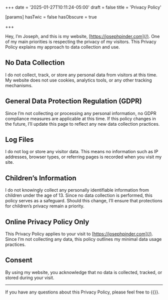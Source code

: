 +++
date = '2025-01-27T10:11:24-05:00'
draft = false
title = 'Privacy Policy'

[params]
  hasTwic = false
  hasObscure = true
  
+++


Hey, I’m Joseph, and this is my website, [https://josephpinder.com](/). One of my main priorities is respecting the privacy of my visitors. This Privacy Policy explains my approach to data collection and use.

## No Data Collection

I do not collect, track, or store any personal data from visitors at this time. My website does not use cookies, analytics tools, or any other tracking mechanisms.

## General Data Protection Regulation (GDPR)

Since I’m not collecting or processing any personal information, no GDPR compliance measures are applicable at this time. If this policy changes in the future, I’ll update this page to reflect any new data collection practices.

## Log Files

I do not log or store any visitor data. This means no information such as IP addresses, browser types, or referring pages is recorded when you visit my site.

## Children’s Information

I do not knowingly collect any personally identifiable information from children under the age of 13. Since no data collection is performed, this policy serves as a safeguard. Should this change, I’ll ensure that protections for children’s privacy remain a priority.

## Online Privacy Policy Only

This Privacy Policy applies to your visit to [https://josephpinder.com](/). Since I’m not collecting any data, this policy outlines my minimal data usage practices.

## Consent

By using my website, you acknowledge that no data is collected, tracked, or stored during your visit.

---

If you have any questions about this Privacy Policy, please feel free to {{<email text="contact me" local="hello" domain="josephpinder.com" >}}.
